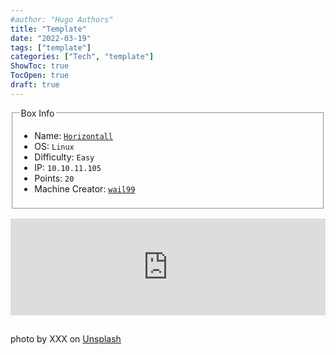 ```yaml
---
#author: "Hugo Authors"
title: "Template"
date: "2022-03-19"
tags: ["template"]
categories: ["Tech", "template"]
ShowToc: true
TocOpen: true
draft: true
---
```


<fieldset><legend>Box Info</legend>
<ul>
<li>Name: <a href=https://app.hackthebox.eu/machines/Horizontall><code>Horizontall</code></a></li>
<li>OS: <code>Linux</code></li>
<li>Difficulty: <code>Easy</code></li>
<li>IP: <code>10.10.11.105</code></li>
<li>Points: <code>20</code></li>
<li>Machine Creator: <a href=https://app.hackthebox.eu/users/4005><code>wail99</code>
</a></li>
</ul>
</fieldset>

<iframe class="hatenablogcard" style="width:100%;height:155px;margin:15px 0;max-width:560px;" title="PIL IOError: image file truncated with big images" src="https://hatenablog-parts.com/embed?url=https://stackoverflow.com/questions/12984426/pil-ioerror-image-file-truncated-with-big-images" frameborder="0" scrolling="no"></iframe>

photo by XXX on [Unsplash](https://unsplash.com/)
